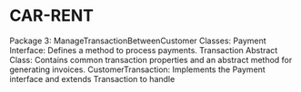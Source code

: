 # CAR-RENT
Package 3: ManageTransactionBetweenCustomer Classes: Payment Interface: Defines a method to process payments. Transaction Abstract Class: Contains common transaction properties and an abstract method for generating invoices. CustomerTransaction: Implements the Payment interface and extends Transaction to handle
